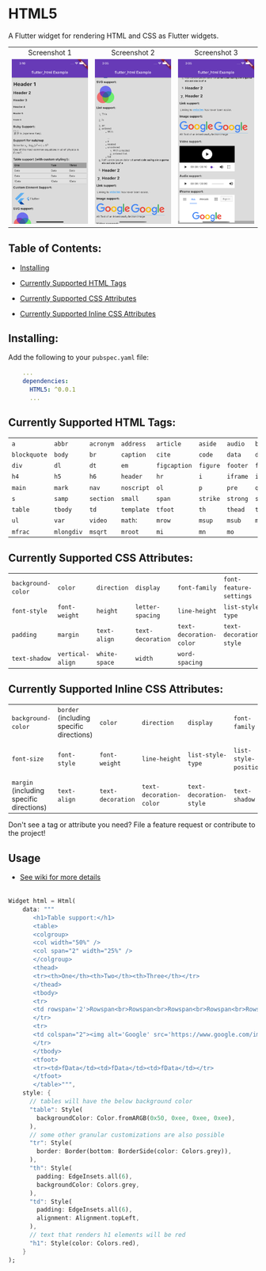 # HTML5

A Flutter widget for rendering HTML and CSS as Flutter widgets.

<table>
  <tr>
    <td align="center">Screenshot 1</td>
    <td align="center">Screenshot 2</td>
    <td align="center">Screenshot 3</td>
  </tr>
  <tr>
    <td><img alt="Screenshot of HTML5" src="https://raw.githubusercontent.com/Sub6Resources/flutter_html/master/.github/flutter_html_screenshot.png" width="250"/></td>
    <td><img alt="Screenshot of HTML5" src="https://raw.githubusercontent.com/Sub6Resources/flutter_html/master/.github/flutter_html_screenshot2.png" width="250"/></td>
    <td><img alt="Screenshot of HTML5" src="https://raw.githubusercontent.com/Sub6Resources/flutter_html/master/.github/flutter_html_screenshot3.png" width="250"/></td>
  </tr>
 </table>

## Table of Contents:

- [Installing](#installing)

- [Currently Supported HTML Tags](#currently-supported-html-tags)

- [Currently Supported CSS Attributes](#currently-supported-css-attributes)

- [Currently Supported Inline CSS Attributes](#currently-supported-inline-css-attributes)

## Installing:

Add the following to your `pubspec.yaml` file:

```yaml
    ...
    dependencies:
      HTML5: ^0.0.1
      ...
```

## Currently Supported HTML Tags:

|              |            |           |            |              |          |          |         |          |           |              |
|--------------|------------|-----------|------------|--------------|----------|----------|---------|----------|-----------|--------------|
| `a`          | `abbr`     | `acronym` | `address`  | `article`    | `aside`  | `audio`  | `b`     | `bdi`    | `bdo`     | `big`        |
| `blockquote` | `body`     | `br`      | `caption`  | `cite`       | `code`   | `data`   | `dd`    | `del`    | `details` | `dfn`        |
| `div`        | `dl`       | `dt`      | `em`       | `figcaption` | `figure` | `footer` | `font`  | `h1`     | `h2`      | `h3`         |
| `h4`         | `h5`       | `h6`      | `header`   | `hr`         | `i`      | `iframe` | `img`   | `ins`    | `kbd`     | `li`         |
| `main`       | `mark`     | `nav`     | `noscript` | `ol`         | `p`      | `pre`    | `q`     | `rp`     | `rt`      | `ruby`       |
| `s`          | `samp`     | `section` | `small`    | `span`       | `strike` | `strong` | `sub`   | `sup`    | `summary` | `svg`        |
| `table`      | `tbody`    | `td`      | `template` | `tfoot`      | `th`     | `thead`  | `time`  | `tr`     | `tt`      | `u`          |
| `ul`         | `var`      | `video`   | `math`:    | `mrow`       | `msup`   | `msub`   | `mover` | `munder` | `msubsup` | `moverunder` |
| `mfrac`      | `mlongdiv` | `msqrt`   | `mroot`    | `mi`         | `mn`     | `mo`     |         |          |           |              | 

## Currently Supported CSS Attributes:

|                    |                  |               |                   |                         |                         |                             |
|--------------------|------------------|---------------|-------------------|-------------------------|-------------------------|-----------------------------|
| `background-color` | `color`          | `direction`   | `display`         | `font-family`           | `font-feature-settings` | `font-size`                 |
| `font-style`       | `font-weight`    | `height`      | `letter-spacing`  | `line-height`           | `list-style-type`       | `list-style-position`       |
| `padding`          | `margin`         | `text-align`  | `text-decoration` | `text-decoration-color` | `text-decoration-style` | `text-decoration-thickness` |
| `text-shadow`      | `vertical-align` | `white-space` | `width`           | `word-spacing`          |                         |                             |

## Currently Supported Inline CSS Attributes:

|                                          |                                          |                   |                         |                         |                       |                                            |
|------------------------------------------|------------------------------------------|-------------------|-------------------------|-------------------------|-----------------------|--------------------------------------------|
| `background-color`                       | `border` (including specific directions) | `color`           | `direction`             | `display`               | `font-family`         | `font-feature-settings`                    |
| `font-size`                              | `font-style`                             | `font-weight`     | `line-height`           | `list-style-type`       | `list-style-position` | `padding`  (including specific directions) |
| `margin` (including specific directions) | `text-align`                             | `text-decoration` | `text-decoration-color` | `text-decoration-style` | `text-shadow`         |                                            |

Don't see a tag or attribute you need? File a feature request or contribute to the project!

## Usage

- [See wiki for more details]()

```dart

Widget html = Html(
    data: """
       <h1>Table support:</h1>
       <table>
       <colgroup>
       <col width="50%" />
       <col span="2" width="25%" />
       </colgroup>
       <thead>
       <tr><th>One</th><th>Two</th><th>Three</th></tr>
       </thead>
       <tbody>
       <tr>
       <td rowspan='2'>Rowspan<br>Rowspan<br>Rowspan<br>Rowspan<br>Rowspan<br>Rowspan<br>Rowspan<br>Rowspan<br>Rowspan<br>Rowspan</td><td>Data</td><td>Data</td>
       </tr>
       <tr>
       <td colspan="2"><img alt='Google' src='https://www.google.com/images/branding/googlelogo/2x/googlelogo_color_92x30dp.png' /></td>
       </tr>
       </tbody>
       <tfoot>
       <tr><td>fData</td><td>fData</td><td>fData</td></tr>
       </tfoot>
       </table>""",
    style: {
      // tables will have the below background color
      "table": Style(
        backgroundColor: Color.fromARGB(0x50, 0xee, 0xee, 0xee),
      ),
      // some other granular customizations are also possible
      "tr": Style(
        border: Border(bottom: BorderSide(color: Colors.grey)),
      ),
      "th": Style(
        padding: EdgeInsets.all(6),
        backgroundColor: Colors.grey,
      ),
      "td": Style(
        padding: EdgeInsets.all(6),
        alignment: Alignment.topLeft,
      ),
      // text that renders h1 elements will be red
      "h1": Style(color: Colors.red),
    }
);
```

